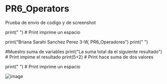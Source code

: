 # PR6_Operators
Prueba de envio de codigo y de screenshot

print(" ") # Print imprime un espacio

print("Briana Sarahi Sanchez Perez 3-W, PR6_Operadores")
print(" ")  

#Muestro suma de variables 
print("La suma total da el siguiente resultado") # Print impime el resultado
print(5+2) # Print hace suma de dos valores 

print(" ") # Print imprime un espacio

![image](https://github.com/user-attachments/assets/c9b583f2-2203-4e63-99b5-fe886899727a)

